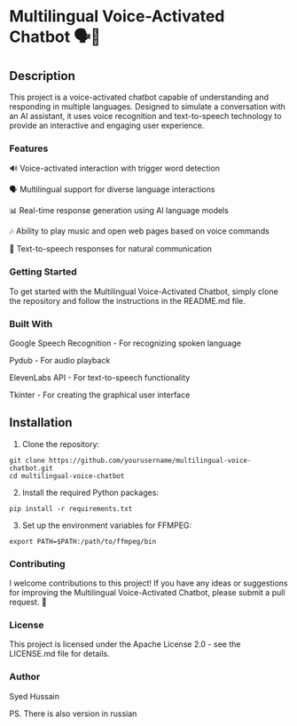 # Multilingual Voice-Activated Chatbot 🗣️🤖
## Description
This project is a voice-activated chatbot capable of understanding and responding in multiple languages. Designed to simulate a conversation with an AI assistant, it uses voice recognition and text-to-speech technology to provide an interactive and engaging user experience.

### Features
🔊 Voice-activated interaction with trigger word detection

🗣️ Multilingual support for diverse language interactions

📊 Real-time response generation using AI language models

🎶 Ability to play music and open web pages based on voice commands

💬 Text-to-speech responses for natural communication

### Getting Started
To get started with the Multilingual Voice-Activated Chatbot, simply clone the repository and follow the instructions in the README.md file.

### Built With
Google Speech Recognition - For recognizing spoken language

Pydub - For audio playback

ElevenLabs API - For text-to-speech functionality

Tkinter - For creating the graphical user interface
## Installation
1. Clone the repository:
```
git clone https://github.com/yourusername/multilingual-voice-chatbot.git
cd multilingual-voice-chatbot
```

2. Install the required Python packages:
```
pip install -r requirements.txt
```

3. Set up the environment variables for FFMPEG:
```
export PATH=$PATH:/path/to/ffmpeg/bin
```

### Contributing
I welcome contributions to this project! If you have any ideas or suggestions for improving the Multilingual Voice-Activated Chatbot, please submit a pull request. 🙌

### License
This project is licensed under the Apache License 2.0 - see the LICENSE.md file for details.

### Author
Syed Hussain 


PS. There is also version in russian 




